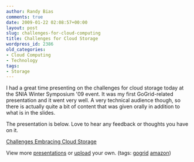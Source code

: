 ```yaml
---
author: Randy Bias
comments: true
date: 2009-01-22 02:08:57+00:00
layout: post
slug: challenges-for-cloud-computing
title: Challenges for Cloud Storage
wordpress_id: 2386
old_categories:
- Cloud Computing
- Technology
tags:
- Storage
---
```


I had a great time presenting on the challenges for cloud storage today at the SNIA Winter Symposium '09 event.  It was my first GoGrid-related presentation and it went very well.  A very technical audience though, so there is actually quite a bit of content that was given orally in addition to what is in the slides.

The presentation is below.  Love to hear any feedback or thoughts you have on it.



[Challenges Embracing Cloud Storage](http://www.slideshare.net/randybias/challenges-embracing-cloud-storage-presentation?type=powerpoint)

View more [presentations](http://www.slideshare.net/) or [upload](http://www.slideshare.net/upload?type=powerpoint) your own. (tags: [gogrid](http://slideshare.net/tag/gogrid) [amazon](http://slideshare.net/tag/amazon))
